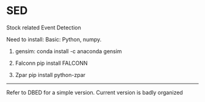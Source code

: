 # SED
Stock related Event Detection

Need to install:
Basic: Python, numpy.

1. gensim:
conda install -c anaconda gensim

2. Falconn
pip install FALCONN

3. Zpar
pip install python-zpar


---------
Refer to DBED for a simple version.
Current version is badly organized
